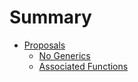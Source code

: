 # Summary

- [Proposals](./10_proposals/README.md)
    - [No Generics](./10_proposals/no_generics.md)
    - [Associated Functions](./10_proposals/associated_functions.md)

